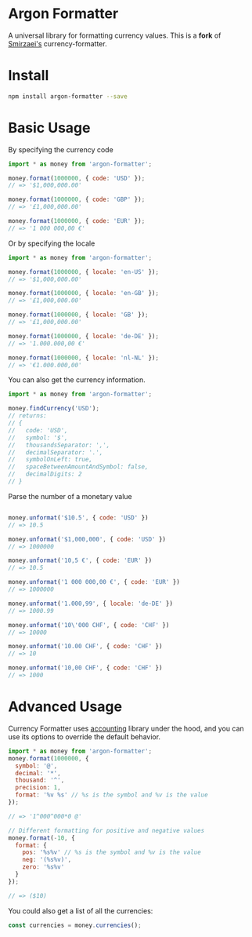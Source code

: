 # Argon Formatter

A universal library for formatting currency values. This is a <b>fork</b> of <a href="https://github.com/smirzaei/currency-formatter">Smirzaei's</a> currency-formatter.

Install
=

```bash
npm install argon-formatter --save
```

Basic Usage
=

By specifying the currency code

```js
import * as money from 'argon-formatter';

money.format(1000000, { code: 'USD' });
// => '$1,000,000.00'

money.format(1000000, { code: 'GBP' });
// => '£1,000,000.00'

money.format(1000000, { code: 'EUR' });
// => '1 000 000,00 €'
```

Or by specifying the locale
```js
import * as money from 'argon-formatter';

money.format(1000000, { locale: 'en-US' });
// => '$1,000,000.00'

money.format(1000000, { locale: 'en-GB' });
// => '£1,000,000.00'

money.format(1000000, { locale: 'GB' });
// => '£1,000,000.00'

money.format(1000000, { locale: 'de-DE' });
// => '1.000.000,00 €'

money.format(1000000, { locale: 'nl-NL' });
// => '€1.000.000,00'
```

You can also get the currency information.

```js
import * as money from 'argon-formatter';

money.findCurrency('USD');
// returns:
// {
//   code: 'USD',
//   symbol: '$',
//   thousandsSeparator: ',',
//   decimalSeparator: '.',
//   symbolOnLeft: true,
//   spaceBetweenAmountAndSymbol: false,
//   decimalDigits: 2
// }

```

Parse the number of a monetary value

```js

money.unformat('$10.5', { code: 'USD' })
// => 10.5

money.unformat('$1,000,000', { code: 'USD' })
// => 1000000

money.unformat('10,5 €', { code: 'EUR' })
// => 10.5

money.unformat('1 000 000,00 €', { code: 'EUR' })
// => 1000000

money.unformat('1.000,99', { locale: 'de-DE' })
// => 1000.99

money.unformat('10\'000 CHF', { code: 'CHF' })
// => 10000

money.unformat('10.00 CHF', { code: 'CHF' })
// => 10

money.unformat('10,00 CHF', { code: 'CHF' })
// => 1000

```

Advanced Usage
=
Currency Formatter uses [accounting](https://github.com/openexchangerates/accounting.js) library under the hood, and you can use its options to override the default behavior.

```js
import * as money from 'argon-formatter';
money.format(1000000, {
  symbol: '@',
  decimal: '*',
  thousand: '^',
  precision: 1,
  format: '%v %s' // %s is the symbol and %v is the value
});

// => '1^000^000*0 @'

// Different formatting for positive and negative values
money.format(-10, {
  format: {
    pos: '%s%v' // %s is the symbol and %v is the value
    neg: '(%s%v)',
    zero: '%s%v'
  }
});

// => ($10)
```

You could also get a list of all the currencies:

```js
const currencies = money.currencies();
```